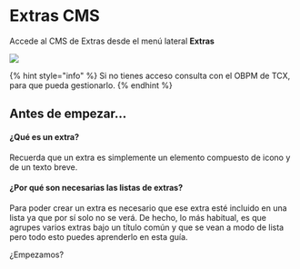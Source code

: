 # Extras CMS

Accede al CMS de Extras desde el menú lateral **Extras**

![](.gitbook/assets/Menu\_Extras.png)

{% hint style="info" %}
Si no tienes acceso consulta con el OBPM de TCX, para que pueda gestionarlo.
{% endhint %}

## Antes de empezar...

#### ¿Qué es un extra?

Recuerda que un extra es simplemente un elemento compuesto de icono y de un texto breve.

#### ¿Por qué son necesarias las listas de extras?

Para poder crear un extra es necesario que ese extra esté incluido en una lista ya que por sí solo no se verá. De hecho, lo más habitual, es que agrupes varios extras bajo un título común y que se vean a modo de lista pero todo esto puedes aprenderlo en esta guía.

¿Empezamos?
